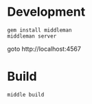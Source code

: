 # Development

```
gem install middleman
middleman server
```

goto http://localhost:4567


# Build

```
middle build
```
